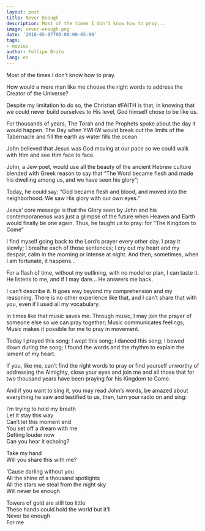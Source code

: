 ```yaml
---
layout: post
title: Never Enough
description: Most of the times I don't know how to pray...
image: never-enough.png
date: '2018-05-07T00:00:00-05:00'
tags:
- movies
author: Fellipe Brito
lang: en
---
```


Most of the times I don’t know how to pray.

How would a mere man like me choose the right words to address the Creator of
the Universe?

Despite my limitation to do so, the Christian #FAITH is that, in knowing that
we could never build ourselves to His level, God himself chose to be like us.

For thousands of years, The Torah and the Prophets spoke about the day it
would happen. The Day when YWHW would break out the limits of the Tabernacle
and fill the earth as water fills the ocean.

John believed that Jesus was God moving at our pace so we could walk with Him
and see Him face to face.

John, a Jew poet, would use all the beauty of the ancient Hebrew culture
blended with Greek reason to say that “The Word became flesh and made his
dwelling among us, and we have seen his glory”;

Today, he could say: “God became flesh and blood, and moved into the
neighborhood. We saw His glory with our own eyes.”

Jesus’ core message is that the Glory seen by John and his contemporaneous was
just a glimpse of the future when Heaven and Earth would finally be one again.
Thus, he taught us to pray: for “The Kingdom to Come”

I find myself going back to the Lord’s prayer every other day. I pray it
slowly; I breathe each of those sentences; I cry out my heart and my despair,
calm in the morning or intense at night. And then, sometimes, when I am
fortunate, it happens…

For a flash of time, without my outlining, with no model or plan, I can taste
it. He listens to me, and if I may dare… He answers me back.

I can’t describe it. It goes way beyond my comprehension and my reasoning.
There is no other experience like that, and I can’t share that with you, even
if I used all my vocabulary.

In times like that music saves me. Through music, I may join the prayer of
someone else so we can pray together; Music communicates feelings; Music makes
it possible for me to pray in movement.

Today I prayed this song; I wept this song; I danced this song; I bowed down
during the song; I found the words and the rhythm to explain the lament of my
heart.

If you, like me, can’t find the right words to pray or find yourself unworthy
of addressing the Almighty, close your eyes and join me and all those that for
two thousand years have been praying for his Kingdom to Come.

And if you want to sing it, you may read John’s words, be amazed about
everything he saw and testified to us, then, turn your radio on and sing:

I’m trying to hold my breath  
Let it stay this way  
Can’t let this moment end  
You set off a dream with me  
Getting louder now  
Can you hear it echoing?

  

Take my hand  
Will you share this with me?

  

‘Cause darling without you  
All the shine of a thousand spotlights  
All the stars we steal from the night sky  
Will never be enough

  

Towers of gold are still too little  
These hands could hold the world but it’ll  
Never be enough  
For me

  


